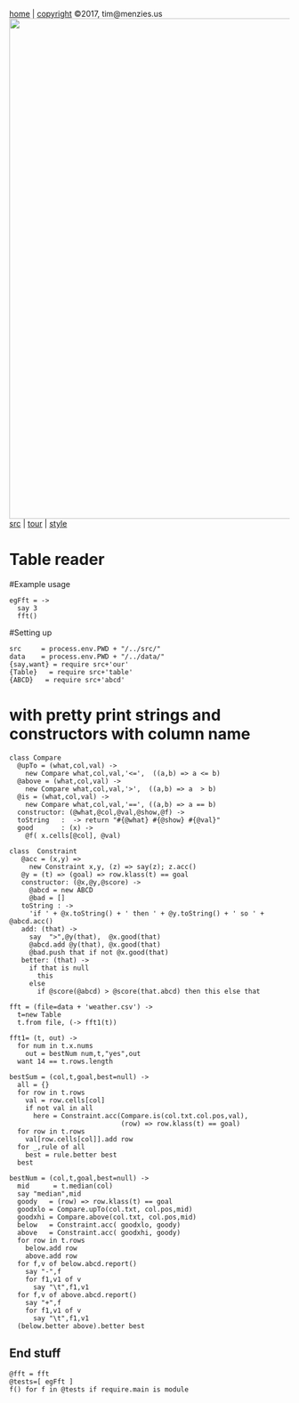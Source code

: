 [home](http://tiny.cc/koff) |
[copyright](https://github.com/koffee/script/blob/master/LICENSE.md) &copy;2017, tim&commat;menzies.us<br>
[<img width=900 src=https://raw.githubusercontent.com/koffee/script/master/img/head.jpg>](http://tiny.cc/koff)<br>
[src](https://github.com/koffee/script/tree/master/src) |
[tour](https://github.com/koffee/script/blob/master/doc/TOUR.md) |
[style](https://github.com/koffee/script/blob/master/doc/STYLE.md)

# Table reader

#Example usage

    egFft = ->
      say 3
      fft()

#Setting up

    src     = process.env.PWD + "/../src/"
    data    = process.env.PWD + "/../data/"
    {say,want} = require src+'our'
    {Table}   = require src+'table'
    {ABCD}   = require src+'abcd'

# with pretty print strings and constructors with column name

    class Compare
      @upTo = (what,col,val) ->
        new Compare what,col,val,'<=',  ((a,b) => a <= b)
      @above = (what,col,val) ->
        new Compare what,col,val,'>',  ((a,b) => a  > b)
      @is = (what,col,val) ->
        new Compare what,col,val,'==', ((a,b) => a == b)
      constructor: (@what,@col,@val,@show,@f) ->
      toString   :  -> return "#{@what} #{@show} #{@val}"
      good       : (x) ->   
        @f( x.cells[@col], @val)

    class  Constraint
       @acc = (x,y) =>
         new Constraint x,y, (z) => say(z); z.acc()
       @y = (t) => (goal) => row.klass(t) == goal
       constructor: (@x,@y,@score) ->
         @abcd = new ABCD
         @bad = []
       toString : ->
         'if ' + @x.toString() + ' then ' + @y.toString() + ' so ' + @abcd.acc()
       add: (that) ->
         say  ">",@y(that),  @x.good(that)
         @abcd.add @y(that), @x.good(that)
         @bad.push that if not @x.good(that)
       better: (that) ->
         if that is null
           this
         else
           if @score(@abcd) > @score(that.abcd) then this else that

    fft = (file=data + 'weather.csv') ->
      t=new Table
      t.from file, (-> fft1(t))

    fft1= (t, out) ->
      for num in t.x.nums
        out = bestNum num,t,"yes",out
      want 14 == t.rows.length

    bestSum = (col,t,goal,best=null) ->
      all = {}
      for row in t.rows
        val = row.cells[col]
        if not val in all
          here = Constraint.acc(Compare.is(col.txt.col.pos,val),
                                (row) => row.klass(t) == goal)
      for row in t.rows
        val[row.cells[col]].add row
      for _,rule of all
        best = rule.better best
      best

    bestNum = (col,t,goal,best=null) ->
      mid      = t.median(col)
      say "median",mid
      goody   = (row) => row.klass(t) == goal
      goodxlo = Compare.upTo(col.txt, col.pos,mid)
      goodxhi = Compare.above(col.txt, col.pos,mid)
      below   = Constraint.acc( goodxlo, goody)
      above   = Constraint.acc( goodxhi, goody)
      for row in t.rows
        below.add row
        above.add row
      for f,v of below.abcd.report()
        say "-",f
        for f1,v1 of v
          say "\t",f1,v1
      for f,v of above.abcd.report()
        say "+",f
        for f1,v1 of v
          say "\t",f1,v1
      (below.better above).better best

## End stuff

    @fft = fft
    @tests=[ egFft ]
    f() for f in @tests if require.main is module
